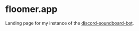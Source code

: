 # floomer.app

Landing page for my instance of the [discord-soundboard-bot](https://github.com/dominikks/discord-soundboard-bot).
